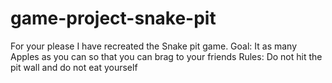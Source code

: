# game-project-snake-pit
For your please I have recreated the Snake pit game.
Goal:
It as many Apples as you can so that you can brag to your friends
Rules:
Do not hit the pit wall and do not eat yourself
